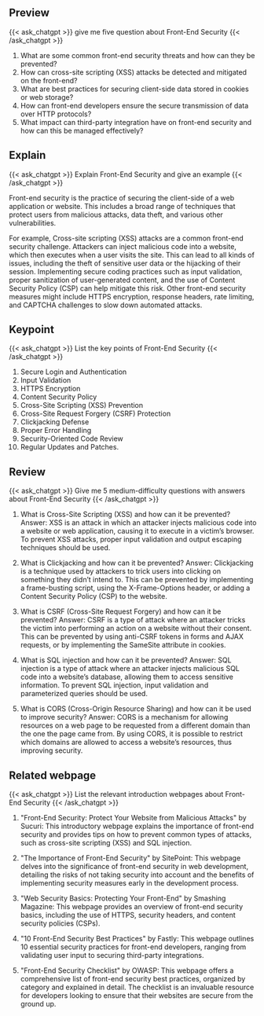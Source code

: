 ## Preview
{{< ask_chatgpt >}}
give me five question about Front-End Security
{{< /ask_chatgpt >}}



1. What are some common front-end security threats and how can they be prevented?
2. How can cross-site scripting (XSS) attacks be detected and mitigated on the front-end?
3. What are best practices for securing client-side data stored in cookies or web storage?
4. How can front-end developers ensure the secure transmission of data over HTTP protocols?
5. What impact can third-party integration have on front-end security and how can this be managed effectively?   

## Explain
{{< ask_chatgpt >}}
Explain Front-End Security and give an example
{{< /ask_chatgpt >}}



Front-end security is the practice of securing the client-side of a web application or website. This includes a broad range of techniques that protect users from malicious attacks, data theft, and various other vulnerabilities. 

For example, Cross-site scripting (XSS) attacks are a common front-end security challenge. Attackers can inject malicious code into a website, which then executes when a user visits the site. This can lead to all kinds of issues, including the theft of sensitive user data or the hijacking of their session. Implementing secure coding practices such as input validation, proper sanitization of user-generated content, and the use of Content Security Policy (CSP) can help mitigate this risk. Other front-end security measures might include HTTPS encryption, response headers, rate limiting, and CAPTCHA challenges to slow down automated attacks.   

## Keypoint
{{< ask_chatgpt >}}
List the key points of Front-End Security
{{< /ask_chatgpt >}}



1. Secure Login and Authentication
2. Input Validation
3. HTTPS Encryption
4. Content Security Policy
5. Cross-Site Scripting (XSS) Prevention
6. Cross-Site Request Forgery (CSRF) Protection
7. Clickjacking Defense
8. Proper Error Handling
9. Security-Oriented Code Review
10. Regular Updates and Patches.   

## Review
{{< ask_chatgpt >}}
Give me 5 medium-difficulty questions with answers about Front-End Security
{{< /ask_chatgpt >}}



1. What is Cross-Site Scripting (XSS) and how can it be prevented?
Answer: XSS is an attack in which an attacker injects malicious code into a website or web application, causing it to execute in a victim’s browser. To prevent XSS attacks, proper input validation and output escaping techniques should be used.

2. What is Clickjacking and how can it be prevented?
Answer: Clickjacking is a technique used by attackers to trick users into clicking on something they didn’t intend to. This can be prevented by implementing a frame-busting script, using the X-Frame-Options header, or adding a Content Security Policy (CSP) to the website.

3. What is CSRF (Cross-Site Request Forgery) and how can it be prevented?
Answer: CSRF is a type of attack where an attacker tricks the victim into performing an action on a website without their consent. This can be prevented by using anti-CSRF tokens in forms and AJAX requests, or by implementing the SameSite attribute in cookies.

4. What is SQL injection and how can it be prevented?
Answer: SQL injection is a type of attack where an attacker injects malicious SQL code into a website’s database, allowing them to access sensitive information. To prevent SQL injection, input validation and parameterized queries should be used.

5. What is CORS (Cross-Origin Resource Sharing) and how can it be used to improve security?
Answer: CORS is a mechanism for allowing resources on a web page to be requested from a different domain than the one the page came from. By using CORS, it is possible to restrict which domains are allowed to access a website’s resources, thus improving security.   

## Related webpage
{{< ask_chatgpt >}}
List the relevant introduction webpages about Front-End Security
{{< /ask_chatgpt >}}



1. "Front-End Security: Protect Your Website from Malicious Attacks" by Sucuri: This introductory webpage explains the importance of front-end security and provides tips on how to prevent common types of attacks, such as cross-site scripting (XSS) and SQL injection.

2. "The Importance of Front-End Security" by SitePoint: This webpage delves into the significance of front-end security in web development, detailing the risks of not taking security into account and the benefits of implementing security measures early in the development process.

3. "Web Security Basics: Protecting Your Front-End" by Smashing Magazine: This webpage provides an overview of front-end security basics, including the use of HTTPS, security headers, and content security policies (CSPs).

4. "10 Front-End Security Best Practices" by Fastly: This webpage outlines 10 essential security practices for front-end developers, ranging from validating user input to securing third-party integrations.

5. "Front-End Security Checklist" by OWASP: This webpage offers a comprehensive list of front-end security best practices, organized by category and explained in detail. The checklist is an invaluable resource for developers looking to ensure that their websites are secure from the ground up.   

